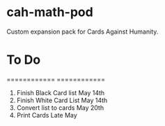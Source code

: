 cah-math-pod
============

Custom expansion pack for Cards Against Humanity.

<h1>
To Do
</h1>
============
============

<OL>
  <LI> Finish Black Card list   May 14th </LI>
  <LI> Finish White Card List   May 14th </LI>
  <LI> Convert list to cards    May 20th </LI>
  <LI> Print Cards              Late May </LI>
